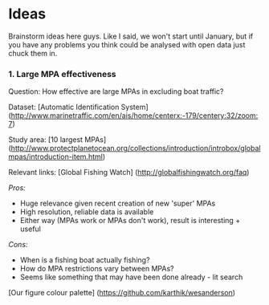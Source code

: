 # Ideas


Brainstorm ideas here guys. Like I said, we won't start until January, but if you have any problems you think could be analysed with open data just chuck them in.

### 1. Large MPA effectiveness

Question: How effective are large MPAs in excluding boat traffic?

Dataset: [Automatic Identification System] (http://www.marinetraffic.com/en/ais/home/centerx:-179/centery:32/zoom:7) 

Study area: [10 largest MPAs] (http://www.protectplanetocean.org/collections/introduction/introbox/globalmpas/introduction-item.html)

Relevant links: [Global Fishing Watch] (http://globalfishingwatch.org/faq)

*Pros:*

* Huge relevance given recent creation of new 'super' MPAs
* High resolution, reliable data is available
* Either way (MPAs work or MPAs don't work), result is interesting + useful

*Cons:*

* When is a fishing boat actually fishing?
* How do MPA restrictions vary between MPAs?
* Seems like something that may have been done already - lit search




[Our figure colour palette] (https://github.com/karthik/wesanderson)